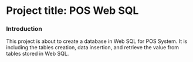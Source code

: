 # Project title: POS Web SQL


### Introduction

This project is about to create a database in Web SQL for POS System. It is including the tables creation, data insertion, and retrieve the value from tables stored in Web SQL. 

